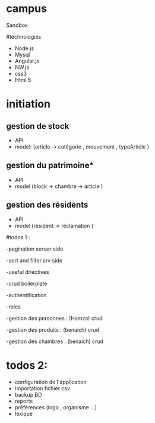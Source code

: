 # campus
Sandbox

#technologies 

- Node.js 
- Mysql 
- Angular.js
- NW.js
- css3 
- Html 5

# initiation
## gestion de stock 
- API
- model: (article -> catégorie , mouvement , typeArticle )
    
## gestion du patrimoine*
- API
- model (block -> chambre -> article )
    
## gestion des résidents
- API 
- model (résident -> réclamation )
  
#todos 1 :

-pagination server side 

-sort and filter srv side 

-useful directives 

-crud boilerplate

-authentification 

-roles

-gestion des personnes : (Hamza)
				crud

-gestion des produits : (benaich)
				crud

-gestion des chambres : (benaich)
				crud



# todos 2:
- configuration de l'application 
- importation fichier csv 
- backup BD
- reports 
- préférences (logo , organisme ...)
- lexique
